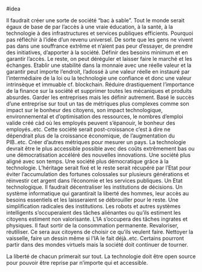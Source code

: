 #idea 

Il faudrait créer une sorte de société “bac à sable”. Tout le monde serait égaux de base de par l’accès à une vraie éducation, à la santé, à la technologie à des infrastructures et services publiques efficients. Pourquoi pas réfléchir à l’idée d’un revenu universel. De sorte que les gens ne vivent pas dans une souffrance extrême et n’aient pas peur d’essayer, de prendre des initiatives, d’apporter à la société. Définir des besoins minimum et en garantir l’accès. Le reste, on peut déréguler et laisser faire le marché et les échanges. Etablir une stabilité dans la monnaie avec une réelle valeur et la garantir peut importe l’endroit, l’adossé à une valeur réelle en instauré par l’intermédiaire de la loi ou la technologie une confiance et donc une valeur intrinsèque et immuable cf. blockchain. Réduire drastiquement l’importance de la finance sur la société et supprimer toutes les mécaniques et produits absurdes. Garder les entreprises mais les définir autrement. Basé le succès d’une entreprise sur tout un tas de métriques plus complexes comme son impact sur le bonheur des citoyens, son impact technologique, environnemental et d’optimisation des ressources, le nombres d’emploi valide créé càd où les employés peuvent s’épanouir, le bonheur des employés..etc. Cette société serait post-croissance c’est à dire ne dépendrait plus de la croissance économique, de l’augmentation du PIB..etc. Créer d’autres métriques pour mesurer un pays. La technologie devrait être le plus accessible possible avec des coûts extrêmement bas ou une démocratisation accéléré des nouvelles innovations. Une société plus aligné avec son temps. Une société plus démocratique grâce à la technologie. L’héritage serait fixé et le reste serait récupéré par l’Etat pour éviter l’accumulation des fortunes colossales sur plusieurs générations et réinvestir cet argent dans l’économie et les services publiques. Un Etat technologique. Il faudrait décentraliser les institutions de décisions. Un système informatique qui garantirait la liberté des hommes, leur accès au besoins essentiels et les laisseraient se débrouiller pour le reste. Une simplification radicales des institutions. Les robots et autres systèmes intelligents s’occuperaient des tâches aliénantes ou qu’ils estiment les citoyens estiment non valorisante. L’IA s’occupera des tâches ingrates et physiques. Il faut sortir de la consommation permanente. Revaloriser, réutiliser. Ce sera aux citoyens de choisir ce qu’ils veulent faire. Nettoyer la vaisselle, faire un dessin même si l’IA le fait déjà..etc. Certains pourront partir dans des mondes virtuels mais la société doit continuer de tourner.

La liberté de chacun primerait sur tout. La technologie doit être open source pour pouvoir être reprise par n’importe qui et accessible.